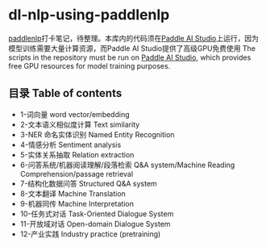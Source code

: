 # dl-nlp-using-paddlenlp
[paddlenlp](https://github.com/PaddlePaddle/PaddleNLP)打卡笔记，待整理。本库内的代码须在[Paddle AI Studio](https://aistudio.baidu.com/aistudio/index)上运行，因为模型训练需要大量计算资源，而Paddle AI Studio提供了高级GPU免费使用 The scripts in the repository must be run on [Paddle AI Studio](https://aistudio.baidu.com/aistudio/index), which provides free GPU resources for model training purposes.

## 目录 Table of contents
- 1-词向量 word vector/embedding 
- 2-文本语义相似度计算 Text similarity 
- 3-NER 命名实体识别 Named Entity Recognition
- 4-情感分析 Sentiment analysis
- 5-实体关系抽取 Relation extraction
- 6-问答系统/机器阅读理解/段落检索 Q&A system/Machine Reading Comprehension/passage retrieval 
- 7-结构化数据问答 Structured Q&A system
- 8-文本翻译 Machine Translation
- 9-机器同传 Machine Interpretation 
- 10-任务式对话 Task-Oriented Dialogue System
- 11-开放域对话 Open-domain Dialogue System
- 12-产业实践 Industry practice (pretraining)
